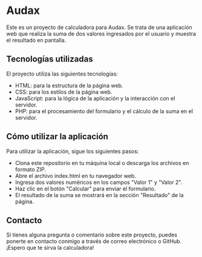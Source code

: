 # Audax

Este es un proyecto de calculadora para Audax. Se trata de una aplicación web que realiza la suma de dos valores ingresados por el usuario y muestra el resultado en pantalla.

## Tecnologías utilizadas
El proyecto utiliza las siguientes tecnologías:

- HTML: para la estructura de la página web.
- CSS: para los estilos de la página web.
- JavaScript: para la lógica de la aplicación y la interacción con el servidor.
- PHP: para el procesamiento del formulario y el cálculo de la suma en el servidor.

## Cómo utilizar la aplicación
Para utilizar la aplicación, sigue los siguientes pasos:

- Clona este repositorio en tu máquina local o descarga los archivos en formato ZIP.
- Abre el archivo index.html en tu navegador web.
- Ingresa dos valores numéricos en los campos "Valor 1" y "Valor 2".
- Haz clic en el botón "Calcular" para enviar el formulario.
- El resultado de la suma se mostrará en la sección "Resultado" de la página.

## Contacto
Si tienes alguna pregunta o comentario sobre este proyecto, puedes ponerte en contacto conmigo a través de correo electrónico o GitHub. ¡Espero que te sirva la calculadora!